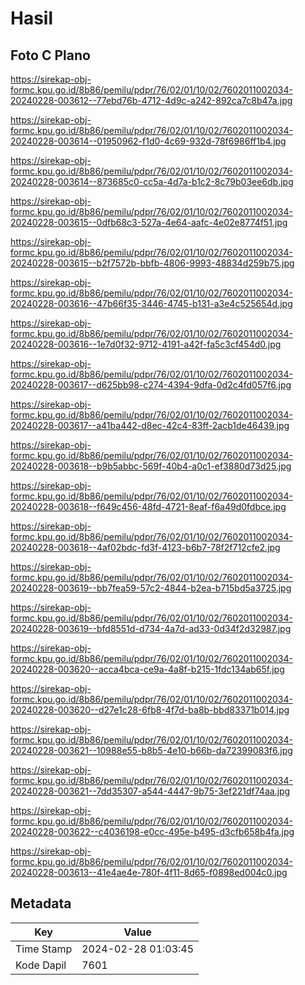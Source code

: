 # Hasil

## Foto C Plano

https://sirekap-obj-formc.kpu.go.id/8b86/pemilu/pdpr/76/02/01/10/02/7602011002034-20240228-003612--77ebd76b-4712-4d9c-a242-892ca7c8b47a.jpg

https://sirekap-obj-formc.kpu.go.id/8b86/pemilu/pdpr/76/02/01/10/02/7602011002034-20240228-003614--01950962-f1d0-4c69-932d-78f6986ff1b4.jpg

https://sirekap-obj-formc.kpu.go.id/8b86/pemilu/pdpr/76/02/01/10/02/7602011002034-20240228-003614--873685c0-cc5a-4d7a-b1c2-8c79b03ee6db.jpg

https://sirekap-obj-formc.kpu.go.id/8b86/pemilu/pdpr/76/02/01/10/02/7602011002034-20240228-003615--0dfb68c3-527a-4e64-aafc-4e02e8774f51.jpg

https://sirekap-obj-formc.kpu.go.id/8b86/pemilu/pdpr/76/02/01/10/02/7602011002034-20240228-003615--b2f7572b-bbfb-4806-9993-48834d259b75.jpg

https://sirekap-obj-formc.kpu.go.id/8b86/pemilu/pdpr/76/02/01/10/02/7602011002034-20240228-003616--47b66f35-3446-4745-b131-a3e4c525654d.jpg

https://sirekap-obj-formc.kpu.go.id/8b86/pemilu/pdpr/76/02/01/10/02/7602011002034-20240228-003616--1e7d0f32-9712-4191-a42f-fa5c3cf454d0.jpg

https://sirekap-obj-formc.kpu.go.id/8b86/pemilu/pdpr/76/02/01/10/02/7602011002034-20240228-003617--d625bb98-c274-4394-9dfa-0d2c4fd057f6.jpg

https://sirekap-obj-formc.kpu.go.id/8b86/pemilu/pdpr/76/02/01/10/02/7602011002034-20240228-003617--a41ba442-d8ec-42c4-83ff-2acb1de46439.jpg

https://sirekap-obj-formc.kpu.go.id/8b86/pemilu/pdpr/76/02/01/10/02/7602011002034-20240228-003618--b9b5abbc-569f-40b4-a0c1-ef3880d73d25.jpg

https://sirekap-obj-formc.kpu.go.id/8b86/pemilu/pdpr/76/02/01/10/02/7602011002034-20240228-003618--f649c456-48fd-4721-8eaf-f6a49d0fdbce.jpg

https://sirekap-obj-formc.kpu.go.id/8b86/pemilu/pdpr/76/02/01/10/02/7602011002034-20240228-003618--4af02bdc-fd3f-4123-b6b7-78f2f712cfe2.jpg

https://sirekap-obj-formc.kpu.go.id/8b86/pemilu/pdpr/76/02/01/10/02/7602011002034-20240228-003619--bb7fea59-57c2-4844-b2ea-b715bd5a3725.jpg

https://sirekap-obj-formc.kpu.go.id/8b86/pemilu/pdpr/76/02/01/10/02/7602011002034-20240228-003619--bfd8551d-d734-4a7d-ad33-0d34f2d32987.jpg

https://sirekap-obj-formc.kpu.go.id/8b86/pemilu/pdpr/76/02/01/10/02/7602011002034-20240228-003620--acca4bca-ce9a-4a8f-b215-1fdc134ab65f.jpg

https://sirekap-obj-formc.kpu.go.id/8b86/pemilu/pdpr/76/02/01/10/02/7602011002034-20240228-003620--d27e1c28-6fb8-4f7d-ba8b-bbd83371b014.jpg

https://sirekap-obj-formc.kpu.go.id/8b86/pemilu/pdpr/76/02/01/10/02/7602011002034-20240228-003621--10988e55-b8b5-4e10-b66b-da72399083f6.jpg

https://sirekap-obj-formc.kpu.go.id/8b86/pemilu/pdpr/76/02/01/10/02/7602011002034-20240228-003621--7dd35307-a544-4447-9b75-3ef221df74aa.jpg

https://sirekap-obj-formc.kpu.go.id/8b86/pemilu/pdpr/76/02/01/10/02/7602011002034-20240228-003622--c4036198-e0cc-495e-b495-d3cfb658b4fa.jpg

https://sirekap-obj-formc.kpu.go.id/8b86/pemilu/pdpr/76/02/01/10/02/7602011002034-20240228-003613--41e4ae4e-780f-4f11-8d65-f0898ed004c0.jpg


## Metadata

| Key        | Value               |
| ---------- | ------------------- |
| Time Stamp | 2024-02-28 01:03:45 |
| Kode Dapil | 7601                |




